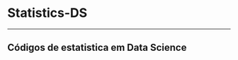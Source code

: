 # Statistics-DS
------------------------------------------
Códigos de estatistica em Data Science
------------------------------------------

